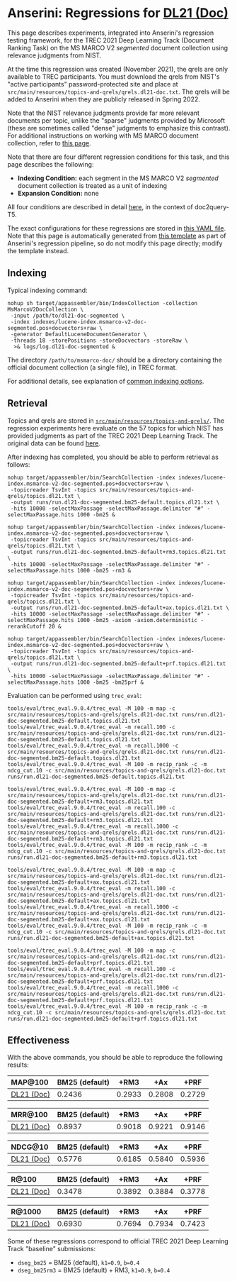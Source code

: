 # Anserini: Regressions for [DL21 (Doc)](https://microsoft.github.io/msmarco/TREC-Deep-Learning.html)

This page describes experiments, integrated into Anserini's regression testing framework, for the TREC 2021 Deep Learning Track (Document Ranking Task) on the MS MARCO V2 _segmented_ document collection using relevance judgments from NIST.

At the time this regression was created (November 2021), the qrels are only available to TREC participants.
You must download the qrels from NIST's "active participants" password-protected site and place at `src/main/resources/topics-and-qrels/qrels.dl21-doc.txt`.
The qrels will be added to Anserini when they are publicly released in Spring 2022.

Note that the NIST relevance judgments provide far more relevant documents per topic, unlike the "sparse" judgments provided by Microsoft (these are sometimes called "dense" judgments to emphasize this contrast).
For additional instructions on working with MS MARCO document collection, refer to [this page](experiments-msmarco-v2.md).

Note that there are four different regression conditions for this task, and this page describes the following:

+ **Indexing Condition:** each segment in the MS MARCO V2 _segmented_ document collection is treated as a unit of indexing
+ **Expansion Condition:** none

All four conditions are described in detail [here](https://github.com/castorini/docTTTTTquery#reproducing-ms-marco-document-ranking-results-with-anserini), in the context of doc2query-T5.

The exact configurations for these regressions are stored in [this YAML file](../src/main/resources/regression/dl21-doc-segmented.yaml).
Note that this page is automatically generated from [this template](../src/main/resources/docgen/templates/dl21-doc-segmented.template) as part of Anserini's regression pipeline, so do not modify this page directly; modify the template instead.

## Indexing

Typical indexing command:

```
nohup sh target/appassembler/bin/IndexCollection -collection MsMarcoV2DocCollection \
 -input /path/to/dl21-doc-segmented \
 -index indexes/lucene-index.msmarco-v2-doc-segmented.pos+docvectors+raw \
 -generator DefaultLuceneDocumentGenerator \
 -threads 18 -storePositions -storeDocvectors -storeRaw \
  >& logs/log.dl21-doc-segmented &
```

The directory `/path/to/msmarco-doc/` should be a directory containing the official document collection (a single file), in TREC format.

For additional details, see explanation of [common indexing options](common-indexing-options.md).

## Retrieval

Topics and qrels are stored in [`src/main/resources/topics-and-qrels/`](../src/main/resources/topics-and-qrels/).
The regression experiments here evaluate on the 57 topics for which NIST has provided judgments as part of the TREC 2021 Deep Learning Track.
The original data can be found [here](https://trec.nist.gov/data/deep2021.html).

After indexing has completed, you should be able to perform retrieval as follows:

```
nohup target/appassembler/bin/SearchCollection -index indexes/lucene-index.msmarco-v2-doc-segmented.pos+docvectors+raw \
 -topicreader TsvInt -topics src/main/resources/topics-and-qrels/topics.dl21.txt \
 -output runs/run.dl21-doc-segmented.bm25-default.topics.dl21.txt \
 -hits 10000 -selectMaxPassage -selectMaxPassage.delimiter "#" -selectMaxPassage.hits 1000 -bm25 &

nohup target/appassembler/bin/SearchCollection -index indexes/lucene-index.msmarco-v2-doc-segmented.pos+docvectors+raw \
 -topicreader TsvInt -topics src/main/resources/topics-and-qrels/topics.dl21.txt \
 -output runs/run.dl21-doc-segmented.bm25-default+rm3.topics.dl21.txt \
 -hits 10000 -selectMaxPassage -selectMaxPassage.delimiter "#" -selectMaxPassage.hits 1000 -bm25 -rm3 &

nohup target/appassembler/bin/SearchCollection -index indexes/lucene-index.msmarco-v2-doc-segmented.pos+docvectors+raw \
 -topicreader TsvInt -topics src/main/resources/topics-and-qrels/topics.dl21.txt \
 -output runs/run.dl21-doc-segmented.bm25-default+ax.topics.dl21.txt \
 -hits 10000 -selectMaxPassage -selectMaxPassage.delimiter "#" -selectMaxPassage.hits 1000 -bm25 -axiom -axiom.deterministic -rerankCutoff 20 &

nohup target/appassembler/bin/SearchCollection -index indexes/lucene-index.msmarco-v2-doc-segmented.pos+docvectors+raw \
 -topicreader TsvInt -topics src/main/resources/topics-and-qrels/topics.dl21.txt \
 -output runs/run.dl21-doc-segmented.bm25-default+prf.topics.dl21.txt \
 -hits 10000 -selectMaxPassage -selectMaxPassage.delimiter "#" -selectMaxPassage.hits 1000 -bm25 -bm25prf &
```

Evaluation can be performed using `trec_eval`:

```
tools/eval/trec_eval.9.0.4/trec_eval -M 100 -m map -c src/main/resources/topics-and-qrels/qrels.dl21-doc.txt runs/run.dl21-doc-segmented.bm25-default.topics.dl21.txt
tools/eval/trec_eval.9.0.4/trec_eval -m recall.100 -c src/main/resources/topics-and-qrels/qrels.dl21-doc.txt runs/run.dl21-doc-segmented.bm25-default.topics.dl21.txt
tools/eval/trec_eval.9.0.4/trec_eval -m recall.1000 -c src/main/resources/topics-and-qrels/qrels.dl21-doc.txt runs/run.dl21-doc-segmented.bm25-default.topics.dl21.txt
tools/eval/trec_eval.9.0.4/trec_eval -M 100 -m recip_rank -c -m ndcg_cut.10 -c src/main/resources/topics-and-qrels/qrels.dl21-doc.txt runs/run.dl21-doc-segmented.bm25-default.topics.dl21.txt

tools/eval/trec_eval.9.0.4/trec_eval -M 100 -m map -c src/main/resources/topics-and-qrels/qrels.dl21-doc.txt runs/run.dl21-doc-segmented.bm25-default+rm3.topics.dl21.txt
tools/eval/trec_eval.9.0.4/trec_eval -m recall.100 -c src/main/resources/topics-and-qrels/qrels.dl21-doc.txt runs/run.dl21-doc-segmented.bm25-default+rm3.topics.dl21.txt
tools/eval/trec_eval.9.0.4/trec_eval -m recall.1000 -c src/main/resources/topics-and-qrels/qrels.dl21-doc.txt runs/run.dl21-doc-segmented.bm25-default+rm3.topics.dl21.txt
tools/eval/trec_eval.9.0.4/trec_eval -M 100 -m recip_rank -c -m ndcg_cut.10 -c src/main/resources/topics-and-qrels/qrels.dl21-doc.txt runs/run.dl21-doc-segmented.bm25-default+rm3.topics.dl21.txt

tools/eval/trec_eval.9.0.4/trec_eval -M 100 -m map -c src/main/resources/topics-and-qrels/qrels.dl21-doc.txt runs/run.dl21-doc-segmented.bm25-default+ax.topics.dl21.txt
tools/eval/trec_eval.9.0.4/trec_eval -m recall.100 -c src/main/resources/topics-and-qrels/qrels.dl21-doc.txt runs/run.dl21-doc-segmented.bm25-default+ax.topics.dl21.txt
tools/eval/trec_eval.9.0.4/trec_eval -m recall.1000 -c src/main/resources/topics-and-qrels/qrels.dl21-doc.txt runs/run.dl21-doc-segmented.bm25-default+ax.topics.dl21.txt
tools/eval/trec_eval.9.0.4/trec_eval -M 100 -m recip_rank -c -m ndcg_cut.10 -c src/main/resources/topics-and-qrels/qrels.dl21-doc.txt runs/run.dl21-doc-segmented.bm25-default+ax.topics.dl21.txt

tools/eval/trec_eval.9.0.4/trec_eval -M 100 -m map -c src/main/resources/topics-and-qrels/qrels.dl21-doc.txt runs/run.dl21-doc-segmented.bm25-default+prf.topics.dl21.txt
tools/eval/trec_eval.9.0.4/trec_eval -m recall.100 -c src/main/resources/topics-and-qrels/qrels.dl21-doc.txt runs/run.dl21-doc-segmented.bm25-default+prf.topics.dl21.txt
tools/eval/trec_eval.9.0.4/trec_eval -m recall.1000 -c src/main/resources/topics-and-qrels/qrels.dl21-doc.txt runs/run.dl21-doc-segmented.bm25-default+prf.topics.dl21.txt
tools/eval/trec_eval.9.0.4/trec_eval -M 100 -m recip_rank -c -m ndcg_cut.10 -c src/main/resources/topics-and-qrels/qrels.dl21-doc.txt runs/run.dl21-doc-segmented.bm25-default+prf.topics.dl21.txt
```

## Effectiveness

With the above commands, you should be able to reproduce the following results:

MAP@100                                 | BM25 (default)| +RM3      | +Ax       | +PRF      |
:---------------------------------------|-----------|-----------|-----------|-----------|
[DL21 (Doc)](https://microsoft.github.io/msmarco/TREC-Deep-Learning)| 0.2436    | 0.2933    | 0.2808    | 0.2729    |


MRR@100                                 | BM25 (default)| +RM3      | +Ax       | +PRF      |
:---------------------------------------|-----------|-----------|-----------|-----------|
[DL21 (Doc)](https://microsoft.github.io/msmarco/TREC-Deep-Learning)| 0.8937    | 0.9018    | 0.9221    | 0.9146    |


NDCG@10                                 | BM25 (default)| +RM3      | +Ax       | +PRF      |
:---------------------------------------|-----------|-----------|-----------|-----------|
[DL21 (Doc)](https://microsoft.github.io/msmarco/TREC-Deep-Learning)| 0.5776    | 0.6185    | 0.5840    | 0.5936    |


R@100                                   | BM25 (default)| +RM3      | +Ax       | +PRF      |
:---------------------------------------|-----------|-----------|-----------|-----------|
[DL21 (Doc)](https://microsoft.github.io/msmarco/TREC-Deep-Learning)| 0.3478    | 0.3892    | 0.3884    | 0.3778    |


R@1000                                  | BM25 (default)| +RM3      | +Ax       | +PRF      |
:---------------------------------------|-----------|-----------|-----------|-----------|
[DL21 (Doc)](https://microsoft.github.io/msmarco/TREC-Deep-Learning)| 0.6930    | 0.7694    | 0.7934    | 0.7423    |

Some of these regressions correspond to official TREC 2021 Deep Learning Track "baseline" submissions:

+ `dseg_bm25` = BM25 (default), `k1=0.9`, `b=0.4`
+ `dseg_bm25rm3` = BM25 (default) + RM3, `k1=0.9`, `b=0.4`
